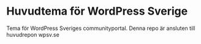 Huvudtema för WordPress Sverige
===============================

Tema för WordPress Sveriges communityportal. Denna repo är ansluten till huvudrepon wpsv.se
